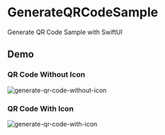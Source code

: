 # GenerateQRCodeSample

Generate QR Code Sample with SwiftUI

## Demo

### QR Code Without Icon
![generate-qr-code-without-icon](https://user-images.githubusercontent.com/67716751/195624829-15bbe477-b403-4032-bfe1-fdae931ce2fb.gif)

### QR Code With Icon
![generate-qr-code-with-icon](https://user-images.githubusercontent.com/67716751/195624821-aeec480a-1a89-45ed-bb26-7538970bbe62.gif)
